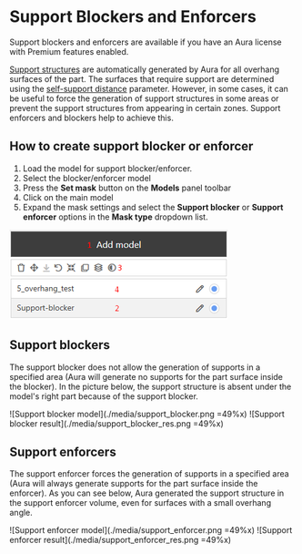 # Support Blockers and Enforcers <Badge text="premium" type="premium"/>

Support blockers and enforcers are available if you have an Aura license with Premium features enabled.

 [Support structures](/aura/supports/) are automatically generated by Aura for all overhang surfaces of the part. The surfaces that require support are determined using the 
 [self-support distance](/aura/supports/#self-support-distance) parameter. However, in some cases, it can be useful to force the generation of support structures in some areas or prevent the support structures from appearing in certain zones. Support enforcers and blockers help to achieve this.

## How to create support blocker or enforcer
1. Load the model for support blocker/enforcer.
2. Select the blocker/enforcer model
3. Press the **Set mask** button on the **Models** panel toolbar
4. Click on the main model
5. Expand the mask settings and select the **Support blocker** or **Support enforcer** options in the **Mask type** dropdown list.

![Creating support blocker or enforcer](./media/add_blocker.png)

## Support blockers

The support blocker does not allow the generation of supports in a specified area (Aura will generate no supports for the part surface inside the blocker). 
In the picture below, the support structure is absent under the model's right part because of the support blocker.

![Support blocker model](./media/support_blocker.png =49%x)
![Support blocker result](./media/support_blocker_res.png =49%x)

## Support enforcers

The support enforcer forces the generation of supports in a specified area (Aura will always generate supports for the part surface inside the enforcer). 
As you can see below, Aura generated the support structure in the support enforcer volume, even for surfaces with a small overhang angle. 

![Support enforcer model](./media/support_enforcer.png =49%x)
![Support enforcer result](./media/support_enforcer_res.png =49%x)